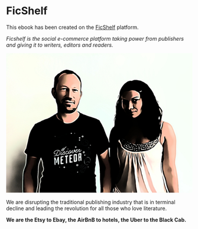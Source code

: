 FicShelf
=======

This ebook has been created on the [FicShelf](http://beta.ficshelf.com) platform.

*Ficshelf is the social e-commerce platform taking power from publishers and giving it to writers, editors and readers.*

[![Screen](./assets/founders.jpg)](./assets/founders.jpg)

We are disrupting the traditional publishing industry that is in terminal decline and leading the revolution for all those who love literature.

__We are the Etsy to Ebay, the AirBnB to hotels, the Uber to the Black Cab.__
